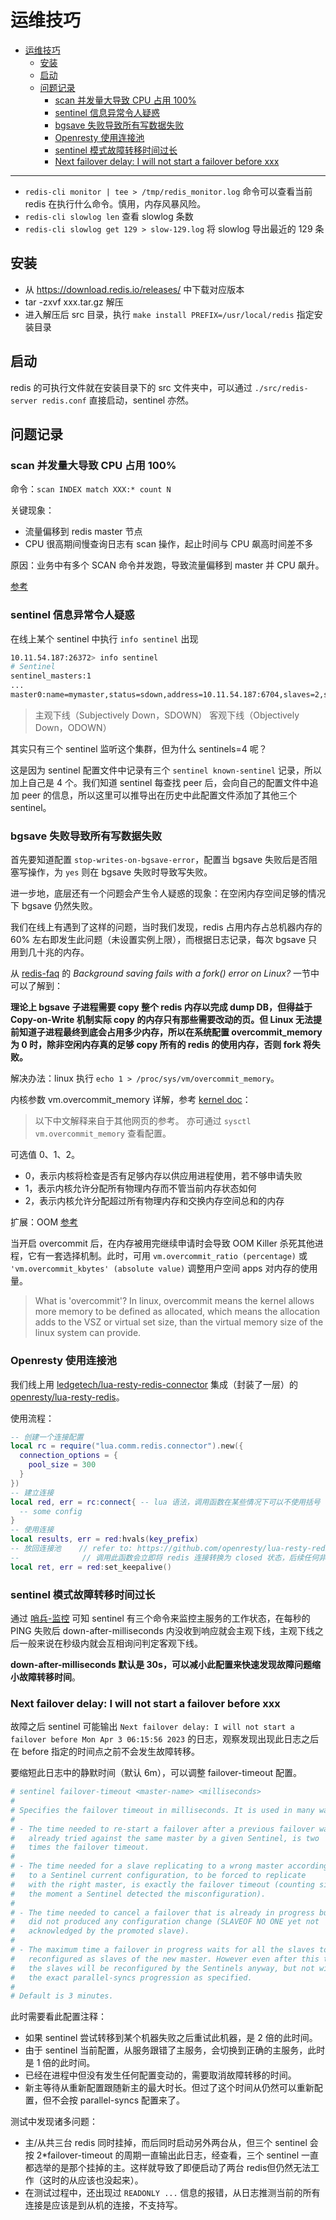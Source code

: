# 运维技巧

- [运维技巧](#运维技巧)
  - [安装](#安装)
  - [启动](#启动)
  - [问题记录](#问题记录)
    - [scan 并发量大导致 CPU 占用 100%](#scan-并发量大导致-cpu-占用-100)
    - [sentinel 信息异常令人疑惑](#sentinel-信息异常令人疑惑)
    - [bgsave 失败导致所有写数据失败](#bgsave-失败导致所有写数据失败)
    - [Openresty 使用连接池](#openresty-使用连接池)
    - [sentinel 模式故障转移时间过长](#sentinel-模式故障转移时间过长)
    - [Next failover delay: I will not start a failover before xxx](#next-failover-delay-i-will-not-start-a-failover-before-xxx)

---

- `redis-cli monitor | tee > /tmp/redis_monitor.log` 命令可以查看当前 redis 在执行什么命令。慎用，内存风暴风险。
- `redis-cli slowlog len` 查看 slowlog 条数
- `redis-cli slowlog get 129 > slow-129.log` 将 slowlog 导出最近的 129 条

## 安装

- 从 https://download.redis.io/releases/ 中下载对应版本
- tar -zxvf xxx.tar.gz 解压
- 进入解压后 src 目录，执行 `make install PREFIX=/usr/local/redis` 指定安装目录

## 启动

redis 的可执行文件就在安装目录下的 src 文件夹中，可以通过 `./src/redis-server redis.conf` 直接启动，sentinel 亦然。

## 问题记录

### scan 并发量大导致 CPU 占用 100%

命令：`scan INDEX match XXX:* count N`

关键现象：
- 流量偏移到 redis master 节点
- CPU 很高期间慢查询日志有 scan 操作，起止时间与 CPU 飙高时间差不多

原因：业务中有多个 SCAN 命令并发跑，导致流量偏移到 master 并 CPU 飙升。

[参考](https://zhuanlan.zhihu.com/p/381813397)

### sentinel 信息异常令人疑惑

在线上某个 sentinel 中执行 `info sentinel` 出现

```sh
10.11.54.187:26372> info sentinel
# Sentinel
sentinel_masters:1
...
master0:name=mymaster,status=sdown,address=10.11.54.187:6704,slaves=2,sentinels=4
```

> 主观下线（Subjectively Down，SDOWN）
> 客观下线（Objectively Down，ODOWN）

其实只有三个 sentinel 监听这个集群，但为什么 sentinels=4 呢？

这是因为 sentinel 配置文件中记录有三个 `sentinel known-sentinel` 记录，所以加上自己是 4 个。我们知道 sentinel 每查找 peer 后，会向自己的配置文件中追加 peer 的信息，所以这里可以推导出在历史中此配置文件添加了其他三个 sentinel。

### bgsave 失败导致所有写数据失败

首先要知道配置 `stop-writes-on-bgsave-error`，配置当 bgsave 失败后是否阻塞写操作，为 `yes` 则在 bgsave 失败时导致写失败。

进一步地，底层还有一个问题会产生令人疑惑的现象：在空闲内存空间足够的情况下 bgsave 仍然失败。

我们在线上有遇到了这样的问题，当时我们发现，redis 占用内存占总机器内存的 60% 左右即发生此问题（未设置实例上限），而根据日志记录，每次 bgsave 只用到几十兆的内存。

从 [redis-faq](https://redis.io/docs/getting-started/faq/) 的 *Background saving fails with a fork() error on Linux?* 一节中可以了解到：

**理论上 bgsave 子进程需要 copy 整个 redis 内存以完成 dump DB，但得益于 Copy-on-Write 机制实际 copy 的内存只有那些需要改动的页。但 Linux 无法提前知道子进程最终到底会占用多少内存，所以在系统配置 overcommit_memory 为 0 时，除非空闲内存真的足够 copy 所有的 redis 的使用内存，否则 fork 将失败。**

解决办法：linux 执行 `echo 1 > /proc/sys/vm/overcommit_memory`。


内核参数 vm.overcommit_memory 详解，参考 [kernel doc](https://www.kernel.org/doc/Documentation/vm/overcommit-accounting)：

> 以下中文解释来自于其他网页的参考。
> 亦可通过 `sysctl vm.overcommit_memory` 查看配置。

可选值 0、1、2。

- 0，表示内核将检查是否有足够内存以供应用进程使用，若不够申请失败
- 1，表示内核允许分配所有物理内存而不管当前内存状态如何
- 2，表示内核允许分配超过所有物理内存和交换内存空间总和的内存

扩展：OOM [参考](https://www.linuxembedded.fr/2020/01/overcommit-memory-in-linux)

当开启 overcommit 后，在内存被用完继续申请时会导致 OOM Killer 杀死其他进程，它有一套选择机制。此时，可用 `vm.overcommit_ratio (percentage)` 或 `'vm.overcommit_kbytes' (absolute value)` 调整用户空间 apps 对内存的使用量。

> What is 'overcommit'?
> In linux, overcommit means the kernel allows more memory to be defined as allocated, which means the allocation adds to the VSZ or virtual set size, than the virtual memory size of the linux system can provide.

### Openresty 使用连接池

我们线上用 [ledgetech/lua-resty-redis-connector](https://github.com/ledgetech/lua-resty-redis-connector) 集成（封装了一层）的 [openresty/lua-resty-redis](https://github.com/openresty/lua-resty-redis)。

使用流程：

```lua
-- 创建一个连接配置
local rc = require("lua.comm.redis.connector").new({
  connection_options = {
    pool_size = 300
  }
})
-- 建立连接
local red, err = rc:connect{ -- lua 语法，调用函数在某些情况下可以不使用括号
  -- some config
}
-- 使用连接
local results, err = red:hvals(key_prefix)
-- 放回连接池    // refer to: https://github.com/openresty/lua-resty-redis#set_keepalive
--              // 调用此函数会立即将 redis 连接转换为 closed 状态，后续任何非 connect() 的操作都会报 closed 的错误。
local ret, err = red:set_keepalive()
```

### sentinel 模式故障转移时间过长

通过 [哨兵-监控](%E5%93%A8%E5%85%B5-1.%E7%9B%91%E6%8E%A7.md) 可知 sentinel 有三个命令来监控主服务的工作状态，在每秒的 PING 失败后 down-after-milliseconds 内没收到响应就会主观下线，主观下线之后一般来说在秒级内就会互相询问判定客观下线。

**down-after-milliseconds 默认是 30s，可以减小此配置来快速发现故障问题缩小故障转移时间**。

### Next failover delay: I will not start a failover before xxx

故障之后 sentinel 可能输出 `Next failover delay: I will not start a failover before Mon Apr 3 06:15:56 2023` 的日志，观察发现出现此日志之后在 before 指定的时间点之前不会发生故障转移。

要缩短此日志中的静默时间（默认 6m），可以调整 failover-timeout 配置。

```sh
# sentinel failover-timeout <master-name> <milliseconds>
#
# Specifies the failover timeout in milliseconds. It is used in many ways:
#
# - The time needed to re-start a failover after a previous failover was
#   already tried against the same master by a given Sentinel, is two
#   times the failover timeout.
#
# - The time needed for a slave replicating to a wrong master according
#   to a Sentinel current configuration, to be forced to replicate
#   with the right master, is exactly the failover timeout (counting since
#   the moment a Sentinel detected the misconfiguration).
#
# - The time needed to cancel a failover that is already in progress but
#   did not produced any configuration change (SLAVEOF NO ONE yet not
#   acknowledged by the promoted slave).
#
# - The maximum time a failover in progress waits for all the slaves to be
#   reconfigured as slaves of the new master. However even after this time
#   the slaves will be reconfigured by the Sentinels anyway, but not with
#   the exact parallel-syncs progression as specified.
#
# Default is 3 minutes.
```

此时需要看此配置注释：

- 如果 sentinel 尝试转移到某个机器失败之后重试此机器，是 2 倍的此时间。
- 由于 sentinel 当前配置，从服务跟错了主服务，会切换到正确的主服务，此时是 1 倍的此时间。
- 已经在进程中但没有发生任何配置变动的，需要取消故障转移的时间。
- 新主等待从重新配置跟随新主的最大时长。但过了这个时间从仍然可以重新配置，但不会按 parallel-syncs 配置来了。

测试中发现诸多问题：

- 主/从共三台 redis 同时挂掉，而后同时启动另外两台从，但三个 sentinel 会按 2*failover-timeout 的周期一直输出此日志，经查看，三个 sentinel 一直都选举的是那个挂掉的主。这样就导致了即便启动了两台 redis但仍然无法工作（这时的从应该也没起来）。
- 在测试过程中，还出现过 `READONLY ...` 信息的报错，从日志推测当前的所有连接是应该是到从机的连接，不支持写。
